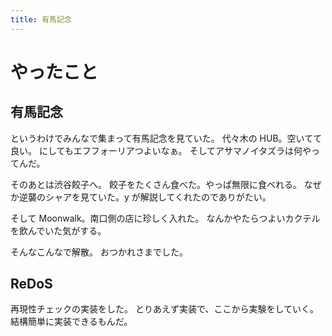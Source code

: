 ```yaml
---
title: 有馬記念
---
```


# やったこと

## 有馬記念

というわけでみんなで集まって有馬記念を見ていた。
代々木の HUB。空いてて良い。
にしてもエフフォーリアつよいなぁ。
そしてアサマノイタズラは何やってんだ。

そのあとは渋谷餃子へ。
餃子をたくさん食べた。やっぱ無限に食べれる。
なぜか逆襲のシャアを見ていた。y が解説してくれたのでありがたい。

そして Moonwalk。南口側の店に珍しく入れた。
なんかやたらつよいカクテルを飲んでいた気がする。

そんなこんなで解散。
おつかれさまでした。

## ReDoS

再現性チェックの実装をした。
とりあえず実装で、ここから実験をしていく。
結構簡単に実装できるもんだ。
